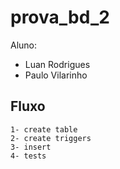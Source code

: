 # prova_bd_2
Aluno: 
  * Luan Rodrigues
  * Paulo Vilarinho


## Fluxo
    1- create table
    2- create triggers
    3- insert
    4- tests
